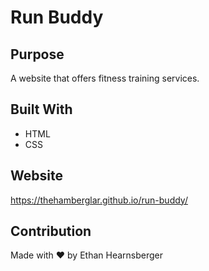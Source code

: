 # Run Buddy

## Purpose
A website that offers fitness training services.

## Built With
* HTML
* CSS

## Website
https://thehamberglar.github.io/run-buddy/

## Contribution
Made with ❤️ by Ethan Hearnsberger
